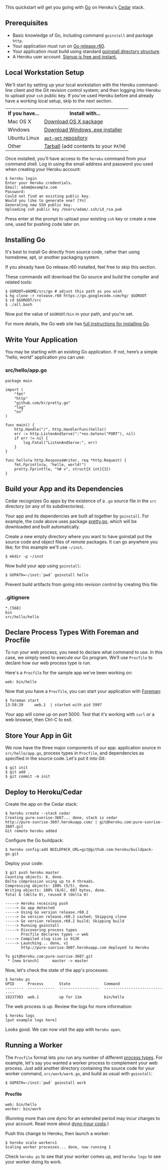 This quickstart will get you going with [Go](http://golang.org/) on Heroku's
[Cedar](http://devcenter.heroku.com/articles/cedar) stack.

## Prerequisites

* Basic knowledge of Go, including command `goinstall` and package `http`.
* Your application must run on [Go release.r60](http://golang.org/doc/devel/release.html).
* Your application must build using standard [goinstall directory structure](http://golang.org/cmd/goinstall/).
* A Heroku user account.  [Signup is free and instant.](https://api.heroku.com/signup)

## Local Workstation Setup

We'll start by setting up your local workstation with the Heroku command-line client and the Git revision control system; and then logging into Heroku to upload your `ssh` public key.  If you've used Heroku before and already have a working local setup, skip to the next section.

<table>
  <tr>
    <th>If you have...</th>
    <th>Install with...</th>
  </tr>
  <tr>
    <td>Mac OS X</td>
    <td style="text-align: left"><a href="http://toolbelt.herokuapp.com/osx/download">Download OS X package</a></td>
  </tr>
  <tr>
    <td>Windows</td>
    <td style="text-align: left"><a href="http://toolbelt.herokuapp.com/windows/download">Download Windows .exe installer</a></td>
  </tr>
  <tr>
    <td>Ubuntu Linux</td>
    <td style="text-align: left"><a href="http://toolbelt.herokuapp.com/linux/readme"><code>apt-get</code> repository</a></td>
  </tr>
  <tr>
    <td>Other</td>
    <td style="text-align: left"><a href="http://assets.heroku.com/heroku-client/heroku-client.tgz">Tarball</a> (add contents to your <code>PATH</code>)</td>
  </tr>
</table>

Once installed, you'll have access to the `heroku` command from your command shell.  Log in using the email address and password you used when creating your Heroku account:

    $ heroku login
    Enter your Heroku credentials.
    Email: adam@example.com
    Password: 
    Could not find an existing public key.
    Would you like to generate one? [Yn] 
    Generating new SSH public key.
    Uploading ssh public key /Users/adam/.ssh/id_rsa.pub

Press enter at the prompt to upload your existing `ssh` key
or create a new one, used for pushing code later on.

## Installing Go

It's best to install Go directly from source code, rather than using
homebrew, apt, or another packaging system.

If you already have Go release.r60 installed, feel free to skip this section.

These commands will download the Go source and build the compiler
and related tools:

    $ GOROOT=$HOME/src/go # adjust this path as you wish
    $ hg clone -r release.r60 https://go.googlecode.com/hg/ $GOROOT
    $ cd $GOROOT/src
    $ ./all.bash

Now put the value of `$GOROOT/bin` in your path, and you're set.

For more details, the Go web site has
[full instructions for installing Go](http://golang.org/doc/install.html).

## Write Your Application

You may be starting with an existing Go application. If not,
here’s a simple "hello, world" application you can use:

### src/hello/app.go

    package main

    import (
        "fmt"
        "http"
        "github.com/kr/pretty.go"
        "log"
        "os"
    )

    func main() {
        http.Handle("/", http.HandlerFunc(hello))
        err := http.ListenAndServe(":"+os.Getenv("PORT"), nil)
        if err != nil {
            log.Fatal("ListenAndServe:", err)
        }
    }

    func hello(w http.ResponseWriter, req *http.Request) {
        fmt.Fprintln(w, "hello, world!")
        pretty.Fprintf(w, "%# v", struct{X int}{3})
    }

## Build your App and its Dependencies

Cedar recognizes Go apps by the existence of a `.go` source file
in the `src` directory (or any of its subdirectories).

Your app and its dependencies are built all together by `goinstall`.
For example, the code above uses package
[pretty.go](https://github.com/kr/pretty.go), which will be downloaded
and built automatically.

Create a new empty directory where you want to have goinstall put
the source code and object files of remote packages. It can go
anywhere you like; for this example we'll use `~/inst`.

    $ mkdir -p ~/inst

Now build your app using `goinstall`:

    $ GOPATH=~/inst:`pwd` goinstall hello

Prevent build artifacts from going into revision control by creating
this file:

### .gitignore

    *.[568]
    bin
    src/hello/hello

## Declare Process Types With Foreman and Procfile

To run your web process, you need to declare what command to use.
In this case, we simply need to execute our Go program. We’ll use
`Procfile` to declare how our web process type is run.

Here's a `Procfile` for the sample app we've been working on:

    web: bin/hello

Now that you have a `Procfile`, you can start your application with [Foreman](http://blog.daviddollar.org/2011/05/06/introducing-foreman.html):

    $ foreman start
    13:58:29     web.1  | started with pid 5997

Your app will come up on port 5000. Test that it's working with `curl`
or a web browser, then Ctrl-C to exit.

## Store Your App in Git

We now have the three major components of our app: application source in `src/hello/app.go`, process types in `Procfile`, and dependencies as specified in the source code. Let's put it into Git:

    $ git init
    $ git add .
    $ git commit -m init

## Deploy to Heroku/Cedar

Create the app on the Cedar stack:

    $ heroku create --stack cedar
    Creating pure-sunrise-3607... done, stack is cedar
    http://pure-sunrise-3607.herokuapp.com/ | git@heroku.com:pure-sunrise-3607.git
    Git remote heroku added

Configure the Go buildpack:

    $ heroku config:add BUILDPACK_URL=git@github.com:heroku/buildpack-go.git

Deploy your code:

    $ git push heroku master
    Counting objects: 6, done.
    Delta compression using up to 4 threads.
    Compressing objects: 100% (5/5), done.
    Writing objects: 100% (6/6), 687 bytes, done.
    Total 6 (delta 0), reused 0 (delta 0)

    -----> Heroku receiving push
    -----> Go app detected
    -----> Using Go version release.r60.2
    -----> Go version release.r60.2 cached; Skipping clone
    -----> Go version release.r60.2 build; Skipping build
    -----> Running goinstall
    -----> Discovering process types
           Procfile declares types -> web
    -----> Compiled slug size is 912K
    -----> Launching... done, v1
           http://pure-sunrise-3607.herokuapp.com deployed to Heroku

    To git@heroku.com:pure-sunrise-3607.git
     * [new branch]      master -> master    

Now, let's check the state of the app's processes:

    $ heroku ps
    UPID      Process       State               Command
    --------  ------------  ------------------  ------------------------------
    19237303  web.1         up for 11m          bin/hello

The web process is up. Review the logs for more information:

    $ heroku logs
    [put example logs here]

Looks good. We can now visit the app with `heroku open`.

## Running a Worker

The `Procfile` format lets you run any number of different [process types](procfile).  For example, let's say you wanted a worker process to complement your web process. Just add another directory containing the source code for your worker command, `src/work/work.go`, and build as usual with `goinstall`:

    $ GOPATH=~/inst:`pwd` goinstall work

#### Procfile

    web: bin/hello
    worker: bin/work

(Running more than one dyno for an extended period may incur charges to your account.
Read more about [dyno-hour costs](http://devcenter.heroku.com/articles/how-much-does-a-dyno-cost).)

Push this change to Heroku, then launch a worker:

    $ heroku scale worker=1
    Scaling worker processes... done, now running 1

Check `heroku ps` to see that your worker comes up, and `heroku logs` to see your worker doing its work.


